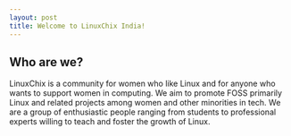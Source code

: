 ```yaml
---
layout: post
title: Welcome to LinuxChix India!
---
```


## Who are we?

LinuxChix is a community for women who like Linux and for anyone who wants to support women in computing. We aim to promote FOSS primarily Linux and related projects among women and other minorities in tech. We are a group of enthusiastic people ranging from students to professional experts willing to teach and foster the growth of Linux.


